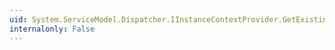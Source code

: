 ```yaml
---
uid: System.ServiceModel.Dispatcher.IInstanceContextProvider.GetExistingInstanceContext(System.ServiceModel.Channels.Message,System.ServiceModel.IContextChannel)
internalonly: False
---
```


